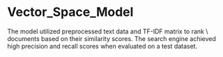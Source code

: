 # Vector_Space_Model
The model utilized preprocessed text data and TF-IDF matrix to rank \\ documents based on their similarity scores. The search engine achieved high precision and recall scores when evaluated on a test dataset.
